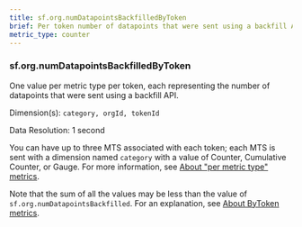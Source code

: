 ```yaml
---
title: sf.org.numDatapointsBackfilledByToken
brief: Per token number of datapoints that were sent using a backfill API
metric_type: counter
---
```

### sf.org.numDatapointsBackfilledByToken

One value per metric type per token, each representing the number of datapoints that were sent using a backfill API.

Dimension(s): `category, orgId, tokenId`

Data Resolution: 1 second

You can have up to three MTS associated with each token; each MTS is sent with a dimension named  ``category`` with a value of Counter, Cumulative Counter, or Gauge. For more information, see [About "per metric type" metrics](../readme.md#about-per-metric-type-metrics).

Note that the sum of all the values may be less than the value of `sf.org.numDatapointsBackfilled`. For an explanation, see [About ByToken metrics](../readme.md#about-bytoken-metrics).


